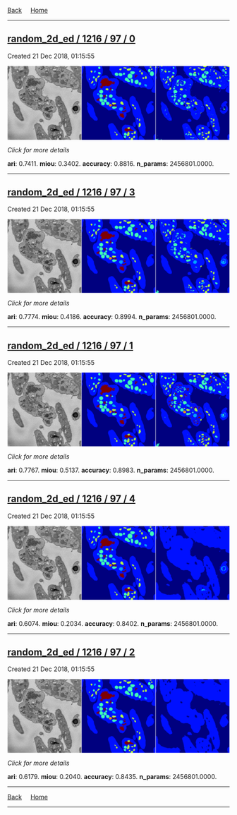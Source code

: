 
[Back](..)&nbsp;&nbsp;&nbsp;&nbsp;&nbsp;[Home](https://leapmanlab.github.io/snapshots)

---

<div class="summary"><a href="0"><h2>random_2d_ed / 1216 / 97 / 0</h2></a><p>Created 21 Dec 2018, 01:15:55
</p><a href="0"><img src="0/media/summary.png" align="center"></a><p>
<i>Click for more details</i>
</p></div>

**ari**: 0.7411. **miou**: 0.3402. **accuracy**: 0.8816. **n_params**: 2456801.0000. 

---

<div class="summary"><a href="3"><h2>random_2d_ed / 1216 / 97 / 3</h2></a><p>Created 21 Dec 2018, 01:15:55
</p><a href="3"><img src="3/media/summary.png" align="center"></a><p>
<i>Click for more details</i>
</p></div>

**ari**: 0.7774. **miou**: 0.4186. **accuracy**: 0.8994. **n_params**: 2456801.0000. 

---

<div class="summary"><a href="1"><h2>random_2d_ed / 1216 / 97 / 1</h2></a><p>Created 21 Dec 2018, 01:15:55
</p><a href="1"><img src="1/media/summary.png" align="center"></a><p>
<i>Click for more details</i>
</p></div>

**ari**: 0.7767. **miou**: 0.5137. **accuracy**: 0.8983. **n_params**: 2456801.0000. 

---

<div class="summary"><a href="4"><h2>random_2d_ed / 1216 / 97 / 4</h2></a><p>Created 21 Dec 2018, 01:15:55
</p><a href="4"><img src="4/media/summary.png" align="center"></a><p>
<i>Click for more details</i>
</p></div>

**ari**: 0.6074. **miou**: 0.2034. **accuracy**: 0.8402. **n_params**: 2456801.0000. 

---

<div class="summary"><a href="2"><h2>random_2d_ed / 1216 / 97 / 2</h2></a><p>Created 21 Dec 2018, 01:15:55
</p><a href="2"><img src="2/media/summary.png" align="center"></a><p>
<i>Click for more details</i>
</p></div>

**ari**: 0.6179. **miou**: 0.2040. **accuracy**: 0.8435. **n_params**: 2456801.0000. 

---

[Back](..)&nbsp;&nbsp;&nbsp;&nbsp;&nbsp;[Home](https://leapmanlab.github.io/snapshots)

---